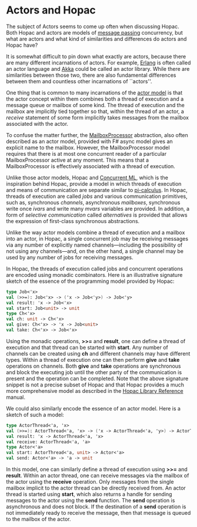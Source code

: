 Actors and Hopac
================

The subject of Actors seems to come up often when discussing Hopac.  Both Hopac
and actors are models of
[message passing](http://en.wikipedia.org/wiki/Message_passing) concurrency, but
what are actors and what kind of similarities and differences do actors and
Hopac have?

It is somewhat difficult to pin down what exactly are actors, because there are
many different incarnations of actors.  For example,
[Erlang](http://www.erlang.org/) is often called an actor language and
[Akka](http://akka.io/) could be called an actor library.  While there are
similarities between those two, there are also fundamental differences between
them and countless other incarnations of ``actors''.

One thing that is common to many incarnations of the
[actor model](http://en.wikipedia.org/wiki/Actor_model) is that the actor
concept within them combines both a thread of execution and a message queue or
mailbox of some kind.  The thread of execution and the mailbox are implicitly
tied together so that, within the thread of an actor, a *receive* statement of
some form implicitly takes messages from the mailbox associated with the actor.

To confuse the matter further, the
[MailboxProcessor](http://msdn.microsoft.com/en-us/library/ee370357.aspx)
abstraction, also often described as an actor model, provided with F# async
model gives an explicit name to the mailbox.  However, the MailboxProcessor
model requires that there is at most one concurrent reader of a particular
MailboxProcessor active at any moment.  This means that a MailboxProcessor is
effectively associated with a thread of execution.

Unlike those actor models, Hopac and
[Concurrent ML](http://en.wikipedia.org/wiki/Concurrent_ML), which is the
inspiration behind Hopac, provide a model in which threads of execution and
means of communication are separate similar to
[pi-calculus](http://en.wikipedia.org/wiki/%CE%A0-calculus).  In Hopac, threads
of execution are called *jobs* and various communication primitives, such as,
synchronous *channels*, asynchronous *mailboxes*, synchronous write once *ivars*
and write many *mvars* variables are provided.  In addition, a form of
*selective communication* called *alternatives* is provided that allows the
expression of first-class synchronous abstractions.

Unlike the way actor models combine a thread of execution and a mailbox into an
actor, in Hopac, a single concurrent job may be receiving messages via any
number of explicitly named channels&mdash;including the possibility of not using
any channels&mdash;and, on the other hand, a single channel may be used by any
number of jobs for receiving messages.

In Hopac, the threads of execution called jobs and concurrent operations are
encoded using monadic combinators.  Here is an illustrative signature sketch of
the essence of the programming model provided by Hopac:

```fsharp
type Job<'x>
val (>>=): Job<'x> -> ('x -> Job<'y>) -> Job<'y>
val result: 'x -> Job<'x>
val start: Job<unit> -> unit
type Ch<'x>
val ch: unit -> Ch<'x>
val give: Ch<'x> -> 'x -> Job<unit>
val take: Ch<'x> -> Job<'x>
```

Using the monadic operations, **>>=** and **result**, one can define a thread of
execution and that thread can be started with **start**.  Any number of channels
can be created using **ch** and different channels may have different types.
Within a thread of execution one can then perform **give** and **take**
operations on channels.  Both **give** and **take** operations are synchronous
and block the executing job until the other party of the communication is
present and the operation can be completed.  Note that the above signature
snippet is not a precise subset of Hopac and that Hopac provides a much more
comprehensive model as described in the
[Hopac Library Reference](http://htmlpreview.github.io/?https://github.com/VesaKarvonen/Hopac/blob/master/Docs/Hopac.html)
manual.

We could also similarly encode the essence of an actor model.  Here is a sketch
of such a model:

```fsharp
type ActorThread<'a, 'x>
val (>>=): ActorThread<'a, 'x> -> ('x -> ActorThread<'a, 'y>) -> ActorThread<'a, 'y>
val result: 'x -> ActorThread<'a, 'x>
val receive: ActorThread<'a, 'a>
type Actor<'a>
val start: ActorThread<'a, unit> -> Actor<'a>
val send: Actor<'a> -> 'a -> unit
```

In this model, one can similarly define a thread of execution using **>>=** and
**result**.  Within an actor thread, one can receive messages via the mailbox of
the actor using the **receive** operation.  Only messages from the single
mailbox implicit to the actor thread can be directly received from.  An actor
thread is started using **start**, which also returns a handle for sending
messages to the actor using the **send** function.  The **send** operation is
asynchronous and does not block.  If the destination of a **send** operation is
not immediately ready to receive the message, then that message is queued to the
mailbox of the actor.
